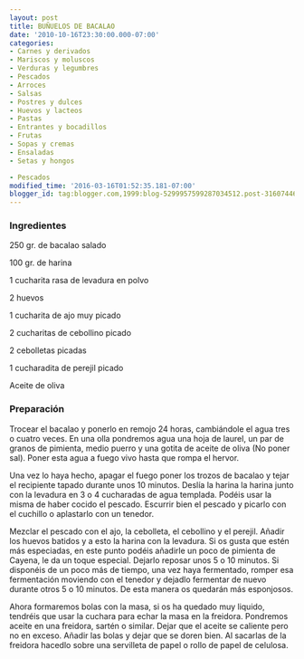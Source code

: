 ```yaml
---
layout: post
title: BUÑUELOS DE BACALAO
date: '2010-10-16T23:30:00.000-07:00'
categories:
- Carnes y derivados
- Mariscos y moluscos
- Verduras y legumbres
- Pescados
- Arroces
- Salsas
- Postres y dulces
- Huevos y lacteos
- Pastas
- Entrantes y bocadillos
- Frutas
- Sopas y cremas
- Ensaladas
- Setas y hongos

- Pescados
modified_time: '2016-03-16T01:52:35.181-07:00'
blogger_id: tag:blogger.com,1999:blog-5299957599287034512.post-3160744666343013924
---
```


<h3>Ingredientes</h3>

250 gr. de bacalao salado

100 gr. de harina

1 cucharita rasa de levadura en polvo

2 huevos

1 cucharita de ajo muy picado

2 cucharitas de cebollino picado

2 cebolletas picadas

1 cucharadita de perejil picado

Aceite de oliva

<h3>Preparación</h3>

Trocear el bacalao y ponerlo en remojo 24 horas, cambiándole el agua tres o cuatro veces. En una olla pondremos agua una hoja de laurel, un par de granos de pimienta, medio puerro y una gotita de aceite de oliva (No poner sal). Poner esta agua a fuego vivo hasta que rompa el hervor.

Una vez lo haya hecho, apagar el fuego poner los trozos de bacalao y tejar el recipiente tapado durante unos 10 minutos. Deslía la harina la harina junto con la levadura en 3 o 4 cucharadas de agua templada. Podéis usar la misma de haber cocido el pescado. Escurrir bien el pescado y picarlo con el cuchillo o aplastarlo con un tenedor.

Mezclar el pescado con el ajo, la cebolleta, el cebollino y el perejil. Añadir los huevos batidos y a esto la harina con la levadura. Si os gusta que estén más especiadas, en este punto podéis añadirle un poco de pimienta de Cayena, le da un toque especial. Dejarlo reposar unos 5 o 10 minutos. Si disponéis de un poco más de tiempo, una vez haya fermentado, romper esa fermentación moviendo con el tenedor y dejadlo fermentar de nuevo durante otros 5 o 10 minutos. De esta manera os quedarán más esponjosos.

Ahora formaremos bolas con la masa, si os ha quedado muy liquido, tendréis que usar la cuchara para echar la masa en la freidora. Pondremos aceite en una freidora, sartén o similar. Dejar que el aceite se caliente pero no en exceso. Añadir las bolas y dejar que se doren bien. Al sacarlas de la freidora hacedlo sobre una servilleta de papel o rollo de papel de celulosa.

